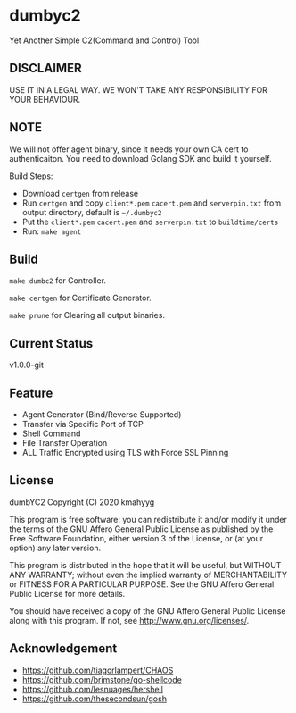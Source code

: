 # dumbyc2

Yet Another Simple C2(Command and Control) Tool

## DISCLAIMER

USE IT IN A LEGAL WAY. WE WON'T TAKE ANY RESPONSIBILITY FOR YOUR BEHAVIOUR.

## NOTE

We will not offer agent binary, since it needs your own CA cert to authenticaiton. 
You need to download Golang SDK and build it yourself.

Build Steps:

- Download `certgen` from release
- Run `certgen` and copy `client*.pem` `cacert.pem` and `serverpin.txt` from output directory, default is `~/.dumbyc2`
- Put the `client*.pem` `cacert.pem` and `serverpin.txt` to `buildtime/certs`
- Run: `make agent`

## Build

`make dumbc2` for Controller.

`make certgen` for Certificate Generator.

`make prune` for Clearing all output binaries.

## Current Status

v1.0.0-git

## Feature

- Agent Generator (Bind/Reverse Supported)
- Transfer via Specific Port of TCP
- Shell Command
- File Transfer Operation
- ALL Traffic Encrypted using TLS with Force SSL Pinning

## License

 dumbYC2
 Copyright (C) 2020  kmahyyg
 
 This program is free software: you can redistribute it and/or modify
 it under the terms of the GNU Affero General Public License as published by
 the Free Software Foundation, either version 3 of the License, or
 (at your option) any later version.
 
 This program is distributed in the hope that it will be useful,
 but WITHOUT ANY WARRANTY; without even the implied warranty of
 MERCHANTABILITY or FITNESS FOR A PARTICULAR PURPOSE.  See the
 GNU Affero General Public License for more details.
 
 You should have received a copy of the GNU Affero General Public License
 along with this program.  If not, see <http://www.gnu.org/licenses/>.

## Acknowledgement

- https://github.com/tiagorlampert/CHAOS
- https://github.com/brimstone/go-shellcode
- https://github.com/lesnuages/hershell
- https://github.com/thesecondsun/gosh
